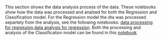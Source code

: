 This section shows the data analysis process of the data. These notebooks show how the data was processed and analzed for both the Regression and Classification model. For the Regression model the dta was processed separtely from the analysis, see the following notebooks: [data processing for regression](Data_Processing_Regression.ipynb),[data analysis for regression](Data_Analysis_Regression.ipynb). Both the processing and analysis of the Classification model can be found in this [notebook](Analysis_Processing_Classification.ipynb).